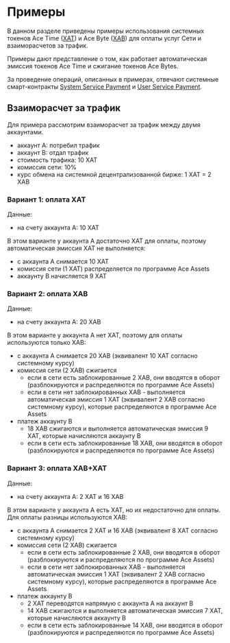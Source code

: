 # Примеры

В данном разделе приведены примеры использования системных токенов Ace Time
([XAT][1]) и Ace Byte ([XAB][2]) для оплаты услуг Сети и взаиморасчетов
за трафик.

Примеры дают представление о том, как работает автоматическая эмиссия токенов
Ace Time и сжигание токенов Ace Bytes.

За проведение операций, описанных в примерах, отвечают системные смарт-контракты
[System Service Payment][3] и [User Service Payment][4].


## Взаиморасчет за трафик

Для примера рассмотрим взаиморасчет за трафик между двумя аккаунтами.

- аккаунт A: потребил трафик
- аккаунт B: отдал трафик
- стоимость трафика: 10 XAT
- комиссия сети: 10%
- курс обмена на системной децентрализованной бирже: 1 XAT = 2 XAB


### Вариант 1: оплата XAT

Данные:

- на счету аккаунта А: 10 XAT

В этом варианте у аккаунта А достаточно XAT для оплаты, поэтому автоматическая
эмиссия XAT не выполняется:

- с аккаунта А снимается 10 XAT
- комиссия сети (1 XAT) распределяется по программе Ace Assets
- аккаунту B начисляется 9 XAT


### Вариант 2: оплата XAB

Данные:

- на счету аккаунта А: 20 XAB

В этом варианте у аккаунта А нет XAT, поэтому для оплаты используются только XAB:

- с аккаунта А снимается 20 XAB (эквивалент 10 XAT согласно системному курсу)
- комиссия сети (2 XAB) сжигается
    - если в сети есть заблокированные 2 XAB, они вводятся в оборот (разблокируются и распределяются по программе Ace Assets)
    - если в сети нет заблокированных XAB - выполняется автоматическая эмиссия 1 XAT (эквивалент 2 XAB согласно системному курсу), которые распределяются в программе Ace Assets
- платеж аккаунту B
    - 18 XAB сжигаются и выполняется автоматическая эмиссия 9 XAT, которые начисляются аккаунту B
    - если в сети есть заблокированные 18 XAB, они вводятся в оборот (разблокируются и распределяются по программе Ace Assets)


### Вариант 3: оплата XAB+XAT

Данные:

- на счету аккаунта А: 2 XAT и 16 XAB

В этом варианте у аккаунта А есть XAT, но их недостаточно для оплаты. Для оплаты
разницы используются XAB:

- с аккаунта А снимается 2 XAT и 16 XAB (эквивалент 8 XAT согласно системному курсу)
- комиссия сети (2 XAB) сжигается
    - если в сети есть заблокированные 2 XAB, они вводятся в оборот (разблокируются и распределяются по программе Ace Assets)
    - если в сети нет заблокированных XAB - выполняется автоматическая эмиссия 1 XAT (эквивалент 2 XAB согласно системному курсу), которые распределяются в программе Ace Assets
- платеж аккаунту B
    - 2 XAT переводятся напрямую с аккаунта А на аккаунт B
    - 14 XAB сжигаются и выполняется автоматическая эмиссия 7 XAT, которые начисляются аккаунту B
    - если в сети есть заблокированные 14 XAB, они вводятся в оборот (разблокируются и распределяются по программе Ace Assets)


[1]: ace-time.md
[2]: ace-byte.md
[3]: ../list-of-operations/system-service-payment.md
[4]: ../list-of-operations/user-service-payment.md
